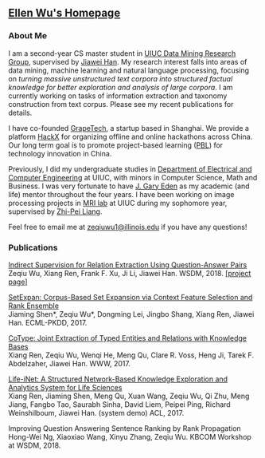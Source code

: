 ## [Ellen Wu's Homepage](http://ellenmellon.github.io/)

### About Me

I am a second-year CS master student in [UIUC Data Mining Research Group](http://dm1.cs.uiuc.edu/), supervised by [Jiawei Han](http://hanj.cs.illinois.edu/). My research interest falls into areas of data mining, machine learning and natural language processing, focusing on *turning massive unstructured text corpora into structured factual knowledge for better exploration and analysis of large corpora*. I am currently working on tasks of information extraction and taxonomy construction from text corpus. Please see my recent publications for details. 

I have co-founded [GrapeTech](https://www.hackx.org/aboutUs), a startup based in Shanghai. We provide a platform [HackX](https://www.hackx.org) for organizing offline and online hackathons across China. Our long term goal is to promote project-based learning ([PBL](https://en.wikipedia.org/wiki/Project-based_learning)) for technology innovation in China. 

Previously, I did my undergraduate studies in [Department of Electrical and Computer Engineering](https://ece.illinois.edu/) at UIUC, with minors in Computer Science, Math and Business. I was very fortunate to have [J. Gary Eden](https://ece.illinois.edu/directory/profile/jgeden) as my academic (and life) mentor throughout the four years. I have been working on image processing projects in [MRI lab](http://mri.beckman.uiuc.edu/) at UIUC during my sophomore year, supervised by [Zhi-Pei Liang](https://ece.illinois.edu/directory/profile/z-liang). 

Feel free to email me at [zeqiuwu1@illinois.edu](mailto:zeqiuwu1@illinois.edu) if you have any questions!

### Publications

[Indirect Supervision for Relation Extraction Using Question-Answer Pairs](https://arxiv.org/pdf/1710.11169.pdf)<br/>
Zeqiu Wu, Xiang Ren, Frank F. Xu, Ji Li, Jiawei Han. WSDM, 2018. [[project page]](https://ellenmellon.github.io/ReQuest/)


[SetExpan: Corpus-Based Set Expansion via Context Feature Selection and Rank Ensemble](http://ecmlpkdd2017.ijs.si/papers/paperID296.pdf)<br/>
Jiaming Shen*, Zeqiu Wu*, Dongming Lei, Jingbo Shang, Xiang Ren, Jiawei Han. ECML-PKDD, 2017.


[CoType: Joint Extraction of Typed Entities and Relations with Knowledge Bases](https://arxiv.org/pdf/1610.08763.pdf)<br/>
Xiang Ren, Zeqiu Wu, Wenqi He, Meng Qu, Clare R. Voss, Heng Ji, Tarek F. Abdelzaher, Jiawei Han. WWW, 2017.


[Life-iNet: A Structured Network-Based Knowledge Exploration and Analytics System for Life Sciences](http://xren7.web.engr.illinois.edu/acl2017_camera%20ready.pdf)<br/>
Xiang Ren, Jiaming Shen, Meng Qu, Xuan Wang, Zeqiu Wu, Qi Zhu, Meng Jiang, Fangbo Tao, Saurabh Sinha, David Liem, Peipei Ping, Richard Weinshilboum, Jiawei Han. (system demo) ACL, 2017.


Improving Question Answering Sentence Ranking by Rank Propagation<br/>
Hong-Wei Ng, Xiaoxiao Wang, Xinyu Zhang, Zeqiu Wu. KBCOM Workshop at WSDM, 2018.

